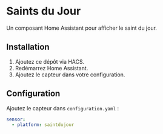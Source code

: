 # Saints du Jour

Un composant Home Assistant pour afficher le saint du jour.

## Installation
1. Ajoutez ce dépôt via HACS.
2. Redémarrez Home Assistant.
3. Ajoutez le capteur dans votre configuration.

## Configuration
Ajoutez le capteur dans `configuration.yaml` :
```yaml
sensor:
  - platform: saintdujour
